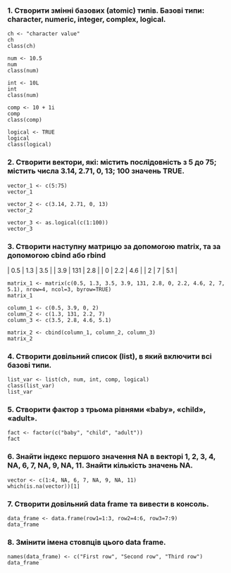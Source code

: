 ### 1. Створити змінні базових (atomic) типів. Базові типи: character, numeric, integer, complex, logical.
``` (r)
ch <- "character value"
ch
class(ch)

num <- 10.5
num
class(num)

int <- 10L
int
class(num)

comp <- 10 + 1i
comp
class(comp)

logical <- TRUE
logical
class(logical)
```

### 2. Створити вектори, які: містить послідовність з 5 до 75; містить числа 3.14, 2.71, 0, 13; 100 значень TRUE.
``` (r)
vector_1 <- c(5:75)
vector_1

vector_2 <- c(3.14, 2.71, 0, 13)
vector_2

vector_3 <- as.logical(c(1:100))
vector_3
```

### 3. Створити наступну матрицю за допомогою matrix, та за допомогою cbind або rbind
| 0.5 | 1.3 | 3.5 |
| 3.9 | 131 | 2.8 |
| 0   | 2.2 | 4.6 |
| 2   | 7   | 5.1 |

``` (r)
matrix_1 <- matrix(c(0.5, 1.3, 3.5, 3.9, 131, 2.8, 0, 2.2, 4.6, 2, 7, 5.1), nrow=4, ncol=3, byrow=TRUE)
matrix_1

column_1 <- c(0.5, 3.9, 0, 2)
column_2 <- c(1.3, 131, 2.2, 7)
column_3 <- c(3.5, 2.8, 4.6, 5.1)

matrix_2 <- cbind(column_1, column_2, column_3)
matrix_2
```

### 4. Створити довільний список (list), в який включити всі базові типи.
``` (r)
list_var <- list(ch, num, int, comp, logical)
class(list_var)
list_var
```

### 5. Створити фактор з трьома рівнями «baby», «child», «adult».
``` (r)
fact <- factor(c("baby", "child", "adult"))
fact
```

### 6. Знайти індекс першого значення NA в векторі 1, 2, 3, 4, NA, 6, 7, NA, 9, NA, 11. Знайти кількість значень NA.
``` (r)
vector <- c(1:4, NA, 6, 7, NA, 9, NA, 11)
which(is.na(vector))[1]
```

### 7. Створити довільний data frame та вивести в консоль.
``` (r)
data_frame <- data.frame(row1=1:3, row2=4:6, row3=7:9)
data_frame
```

### 8. Змінити імена стовпців цього data frame.
``` (r)
names(data_frame) <- c("First row", "Second row", "Third row")
data_frame
```